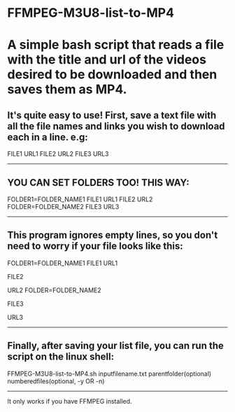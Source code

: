 # FFMPEG-M3U8-list-to-MP4
A simple bash script that reads a file with the title and url of the videos desired to be downloaded and then saves them as MP4.
=======

It's quite easy to use!
First, save a text file with all the file names and links you wish to download each in a line. e.g:
-----

FILE1
URL1
FILE2
URL2
FILE3
URL3

----
YOU CAN SET FOLDERS TOO! THIS WAY:
-----

FOLDER1=FOLDER_NAME1
FILE1
URL1
FILE2
URL2
FOLDER=FOLDER_NAME2
FILE3
URL3

-----

This program ignores empty lines, so you don't need to worry if your file looks like this:
------

FOLDER1=FOLDER_NAME1
FILE1
URL1

FILE2

URL2
FOLDER=FOLDER_NAME2

FILE3

URL3

-----

Finally, after saving your list file, you can run the script on the linux shell:
-----

FFMPEG-M3U8-list-to-MP4.sh inputfilename.txt parentfolder(optional) numberedfiles(optional, -y OR -n)

------
It only works if you have FFMPEG installed.
